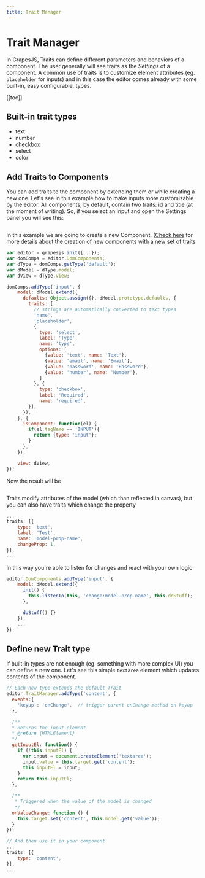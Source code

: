 ```yaml
---
title: Trait Manager
---
```


# Trait Manager

In GrapesJS, Traits can define different parameters and behaviors of a component. The user generally will see traits as the *Settings* of a component. A common use of traits is to customize element attributes (eg. `placeholder` for inputs) and in this case the editor comes already with some built-in, easy configurable, types.

[[toc]]


## Built-in trait types

* text
* number
* checkbox
* select
* color





## Add Traits to Components

You can add traits to the component by extending them or while creating a new one. Let's see in this example how to make inputs more customizable by the editor. All components, by default, contain two traits: id and title (at the moment of writing). So, if you select an input and open the Settings panel you will see this:

<img :src="$withBase('/default-traits.png')">

In this example we are going to create a new Component. ([Check here](Components.html) for more details about the creation of new components with a new set of traits

```js
var editor = grapesjs.init({...});
var domComps = editor.DomComponents;
var dType = domComps.getType('default');
var dModel = dType.model;
var dView = dType.view;

domComps.addType('input', {
    model: dModel.extend({
      defaults: Object.assign({}, dModel.prototype.defaults, {
        traits: [
          // strings are automatically converted to text types
          'name',
          'placeholder',
          {
            type: 'select',
            label: 'Type',
            name: 'type',
            options: [
              {value: 'text', name: 'Text'},
              {value: 'email', name: 'Email'},
              {value: 'password', name: 'Password'},
              {value: 'number', name: 'Number'},
            ]
          }, {
            type: 'checkbox',
            label: 'Required',
            name: 'required',
        }],
      }),
    }, {
      isComponent: function(el) {
        if(el.tagName == 'INPUT'){
          return {type: 'input'};
        }
      },
    }),

    view: dView,
});
```

Now the result will be

<img :src="$withBase('/input-custom-traits.png')">

Traits modify attributes of the model (which than reflected in canvas), but you can also have traits which change the property

```js
...
traits: [{
    type: 'text',
    label: 'Test',
    name: 'model-prop-name',
    changeProp: 1,
}],
...
```

In this way you're able to listen for changes and react with your own logic

```js
editor.DomComponents.addType('input', {
    model: dModel.extend({
      init() {
        this.listenTo(this, 'change:model-prop-name', this.doStuff);
      },

      doStuff() {}
    }),
    ...
});
```





## Define new Trait type

If built-in types are not enough (eg. something with more complex UI) you can define a new one.
Let's see this simple `textarea` element which updates contents of the component.

```js
// Each new type extends the default Trait
editor.TraitManager.addType('content', {
  events:{
    'keyup': 'onChange',  // trigger parent onChange method on keyup
  },

  /**
  * Returns the input element
  * @return {HTMLElement}
  */
  getInputEl: function() {
    if (!this.inputEl) {
      var input = document.createElement('textarea');
      input.value = this.target.get('content');
      this.inputEl = input;
    }
    return this.inputEl;
  },

  /**
   * Triggered when the value of the model is changed
   */
  onValueChange: function () {
    this.target.set('content', this.model.get('value'));
  }
});

// And then use it in your component
...
traits: [{
    type: 'content',
}],
...
```

